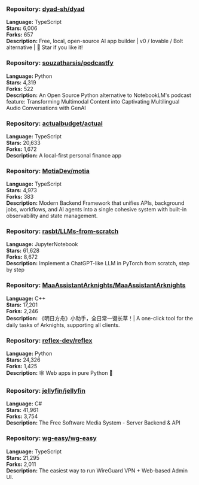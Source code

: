 ### **Repository:** [dyad-sh/dyad](https://github.com/dyad-sh/dyad)

**Language:** TypeScript  
**Stars:** 6,006  
**Forks:** 657  
**Description:** Free, local, open-source AI app builder | v0 / lovable / Bolt alternative | 🌟 Star if you like it!

### **Repository:** [souzatharsis/podcastfy](https://github.com/souzatharsis/podcastfy)

**Language:** Python  
**Stars:** 4,319  
**Forks:** 522  
**Description:** An Open Source Python alternative to NotebookLM's podcast feature: Transforming Multimodal Content into Captivating Multilingual Audio Conversations with GenAI

### **Repository:** [actualbudget/actual](https://github.com/actualbudget/actual)

**Language:** TypeScript  
**Stars:** 20,633  
**Forks:** 1,672  
**Description:** A local-first personal finance app

### **Repository:** [MotiaDev/motia](https://github.com/MotiaDev/motia)

**Language:** TypeScript  
**Stars:** 4,973  
**Forks:** 383  
**Description:** Modern Backend Framework that unifies APIs, background jobs, workflows, and AI agents into a single cohesive system with built-in observability and state management.

### **Repository:** [rasbt/LLMs-from-scratch](https://github.com/rasbt/LLMs-from-scratch)

**Language:** JupyterNotebook  
**Stars:** 61,628  
**Forks:** 8,672  
**Description:** Implement a ChatGPT-like LLM in PyTorch from scratch, step by step

### **Repository:** [MaaAssistantArknights/MaaAssistantArknights](https://github.com/MaaAssistantArknights/MaaAssistantArknights)

**Language:** C++  
**Stars:** 17,201  
**Forks:** 2,246  
**Description:** 《明日方舟》小助手，全日常一键长草！| A one-click tool for the daily tasks of Arknights, supporting all clients.

### **Repository:** [reflex-dev/reflex](https://github.com/reflex-dev/reflex)

**Language:** Python  
**Stars:** 24,326  
**Forks:** 1,425  
**Description:** 🕸️ Web apps in pure Python 🐍

### **Repository:** [jellyfin/jellyfin](https://github.com/jellyfin/jellyfin)

**Language:** C#  
**Stars:** 41,961  
**Forks:** 3,754  
**Description:** The Free Software Media System - Server Backend & API

### **Repository:** [wg-easy/wg-easy](https://github.com/wg-easy/wg-easy)

**Language:** TypeScript  
**Stars:** 21,295  
**Forks:** 2,011  
**Description:** The easiest way to run WireGuard VPN + Web-based Admin UI.

